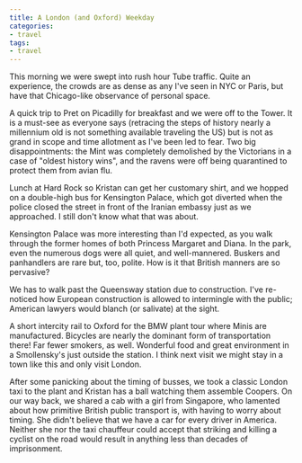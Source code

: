 ```yaml
---
title: A London (and Oxford) Weekday
categories:
- travel
tags:
- travel
---
```


This morning we were swept into rush hour Tube traffic.  Quite an experience, the crowds are as dense as any I've seen in NYC or Paris, but have that Chicago-like observance of personal space.

A quick trip to Pret on Picadilly for breakfast and we were off to the Tower.  It is a must-see as everyone says (retracing the steps of history nearly a millennium old is not something available traveling the US) but is not as grand in scope and time allotment as I've been led to fear.  Two big disappointments: the Mint was completely demolished by the Victorians in a case of "oldest history wins", and the ravens were off being quarantined to protect them from avian flu.

Lunch at Hard Rock so Kristan can get her customary shirt, and we hopped on a double-high bus for Kensington Palace, which got diverted when the police closed the street in front of the Iranian embassy just as we approached.  I still don't know what that was about.

Kensington Palace was more interesting than I'd expected, as you walk through the former homes of both Princess Margaret and Diana.  In the park, even the numerous dogs were all quiet, and well-mannered.  Buskers and panhandlers are rare but, too, polite.  How is it that British manners are so pervasive?

We has to walk past the Queensway station due to construction.  I've re-noticed how European construction is allowed to intermingle with the public; American lawyers would blanch (or salivate) at the sight.

A short intercity rail to Oxford for the BMW plant tour where Minis are manufactured.  Bicycles are nearly the dominant form of transportation there!  Far fewer smokers, as well.  Wonderful food and great environment in a Smollensky's just outside the station.  I think next visit we might stay in a town like this and only visit London.

After some panicking about the timing of busses, we took a classic London taxi to the plant and Kristan has a ball watching them assemble Coopers.  On our way back, we shared a cab with a girl from Singapore, who lamented about how primitive British public transport is, with having to worry about timing.  She didn't believe that we have a car for every driver in America.  Neither she nor the taxi chauffeur could accept that striking and killing a cyclist on the road would result in anything less than decades of imprisonment.

